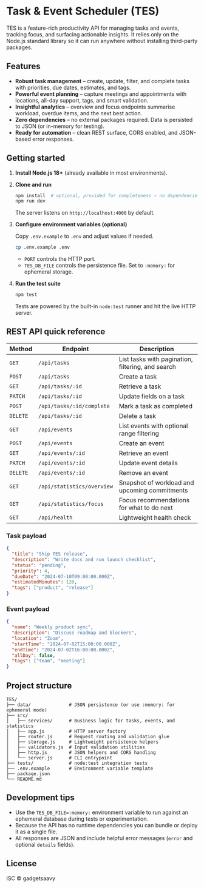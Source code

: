# Task & Event Scheduler (TES)

TES is a feature-rich productivity API for managing tasks and events, tracking focus, and surfacing actionable insights. It relies only on the Node.js standard library so it can run anywhere without installing third-party packages.

## Features

- **Robust task management** – create, update, filter, and complete tasks with priorities, due dates, estimates, and tags.
- **Powerful event planning** – capture meetings and appointments with locations, all-day support, tags, and smart validation.
- **Insightful analytics** – overview and focus endpoints summarise workload, overdue items, and the next best action.
- **Zero dependencies** – no external packages required. Data is persisted to JSON (or in-memory for testing).
- **Ready for automation** – clean REST surface, CORS enabled, and JSON-based error responses.

## Getting started

1. **Install Node.js 18+** (already available in most environments).
2. **Clone and run**

   ```bash
   npm install  # optional, provided for completeness – no dependencies are downloaded
   npm run dev
   ```

   The server listens on `http://localhost:4000` by default.

3. **Configure environment variables (optional)**

   Copy `.env.example` to `.env` and adjust values if needed.

   ```bash
   cp .env.example .env
   ```

   - `PORT` controls the HTTP port.
   - `TES_DB_FILE` controls the persistence file. Set to `:memory:` for ephemeral storage.

4. **Run the test suite**

   ```bash
   npm test
   ```

   Tests are powered by the built-in `node:test` runner and hit the live HTTP server.

## REST API quick reference

| Method | Endpoint | Description |
| ------ | -------- | ----------- |
| `GET` | `/api/tasks` | List tasks with pagination, filtering, and search |
| `POST` | `/api/tasks` | Create a task |
| `GET` | `/api/tasks/:id` | Retrieve a task |
| `PATCH` | `/api/tasks/:id` | Update fields on a task |
| `POST` | `/api/tasks/:id/complete` | Mark a task as completed |
| `DELETE` | `/api/tasks/:id` | Delete a task |
| `GET` | `/api/events` | List events with optional range filtering |
| `POST` | `/api/events` | Create an event |
| `GET` | `/api/events/:id` | Retrieve an event |
| `PATCH` | `/api/events/:id` | Update event details |
| `DELETE` | `/api/events/:id` | Remove an event |
| `GET` | `/api/statistics/overview` | Snapshot of workload and upcoming commitments |
| `GET` | `/api/statistics/focus` | Focus recommendations for what to do next |
| `GET` | `/api/health` | Lightweight health check |

### Task payload

```json
{
  "title": "Ship TES release",
  "description": "Write docs and run launch checklist",
  "status": "pending",
  "priority": 4,
  "dueDate": "2024-07-10T09:00:00.000Z",
  "estimatedMinutes": 120,
  "tags": ["product", "release"]
}
```

### Event payload

```json
{
  "name": "Weekly product sync",
  "description": "Discuss roadmap and blockers",
  "location": "Zoom",
  "startTime": "2024-07-02T15:00:00.000Z",
  "endTime": "2024-07-02T16:00:00.000Z",
  "allDay": false,
  "tags": ["team", "meeting"]
}
```

## Project structure

```
TES/
├── data/              # JSON persistence (or use :memory: for ephemeral mode)
├── src/
│   ├── services/      # Business logic for tasks, events, and statistics
│   ├── app.js         # HTTP server factory
│   ├── router.js      # Request routing and validation glue
│   ├── storage.js     # Lightweight persistence helpers
│   ├── validators.js  # Input validation utilities
│   ├── http.js        # JSON helpers and CORS handling
│   └── server.js      # CLI entrypoint
├── tests/             # node:test integration tests
├── .env.example       # Environment variable template
├── package.json
└── README.md
```

## Development tips

- Use the `TES_DB_FILE=:memory:` environment variable to run against an ephemeral database during tests or experimentation.
- Because the API has no runtime dependencies you can bundle or deploy it as a single file.
- All responses are JSON and include helpful error messages (`error` and optional `details` fields).

## License

ISC © gadgetsaavy
